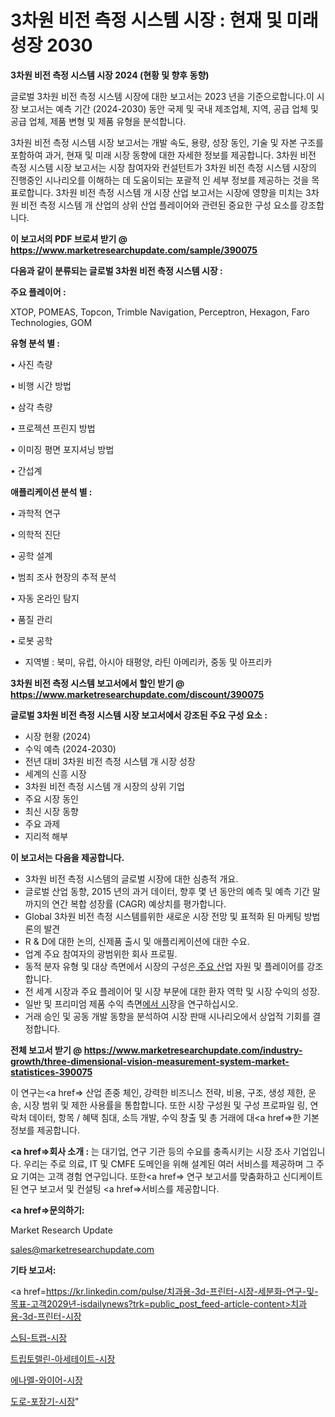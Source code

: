 # 3차원 비전 측정 시스템 시장 : 현재 및 미래 성장 2030

<strong>3차원 비전 측정 시스템 시장 2024 (현황 및 향후 동향)</strong>

글로벌 3차원 비전 측정 시스템 시장에 대한 보고서는 2023 년을 기준으로합니다.이 시장 보고서는 예측 기간 (2024-2030) 동안 국제 및 국내 제조업체, 지역, 공급 업체 및 공급 업체, 제품 변형 및 제품 유형을 분석합니다.

3차원 비전 측정 시스템 시장 보고서는 개발 속도, 용량, 성장 동인, 기술 및 자본 구조를 포함하여 과거, 현재 및 미래 시장 동향에 대한 자세한 정보를 제공합니다. 3차원 비전 측정 시스템 시장 보고서는 시장 참여자와 컨설턴트가 3차원 비전 측정 시스템 시장의 진행중인 시나리오를 이해하는 데 도움이되는 포괄적 인 세부 정보를 제공하는 것을 목표로합니다. 3차원 비전 측정 시스템 개 시장 산업 보고서는 시장에 영향을 미치는 3차원 비전 측정 시스템 개 산업의 상위 산업 플레이어와 관련된 중요한 구성 요소를 강조합니다.



<strong>이 보고서의 PDF 브로셔 받기 @ <a href=https://www.marketresearchupdate.com/sample/390075>https://www.marketresearchupdate.com/sample/390075</a></strong>



<strong>다음과 같이 분류되는 글로벌 3차원 비전 측정 시스템 시장 :</strong>



<strong>주요 플레이어 :</strong>

XTOP, POMEAS, Topcon, Trimble Navigation, Perceptron, Hexagon, Faro Technologies, GOM



<strong>유형 분석 별 :</strong>

• 사진 측량

• 비행 시간 방법

• 삼각 측량

• 프로젝션 프린지 방법

• 이미징 평면 포지셔닝 방법

• 간섭계



<strong>애플리케이션 분석 별 :</strong>

• 과학적 연구

• 의학적 진단

• 공학 설계

• 범죄 조사 현장의 추적 분석

• 자동 온라인 탐지

• 품질 관리

• 로봇 공학

<ul>
  <li>지역별 : 북미, 유럽, 아시아 태평양, 라틴 아메리카, 중동 및 아프리카</li>
</ul>


<strong>3차원 비전 측정 시스템 보고서에서 할인 받기 @ <a href=https://www.marketresearchupdate.com/discount/390075>https://www.marketresearchupdate.com/discount/390075</a></strong>



<strong>글로벌 3차원 비전 측정 시스템 시장 보고서에서 강조된 주요 구성 요소 :</strong>
<ul>
  <li>시장 현황 (2024)</li>
  <li>수익 예측 (2024-2030)</li>
  <li>전년 대비 3차원 비전 측정 시스템 개 시장 성장</li>
  <li>세계의 신흥 시장</li>
  <li>3차원 비전 측정 시스템 개 시장의 상위 기업</li>
  <li>주요 시장 동인</li>
  <li>최신 시장 동향</li>
  <li>주요 과제</li>
  <li>지리적 해부</li>
</ul>


<strong>이 보고서는 다음을 제공합니다.</strong>
<ul>
  <li>3차원 비전 측정 시스템의 글로벌 시장에 대한 심층적 개요.</li>
  <li>글로벌 산업 동향, 2015 년의 과거 데이터, 향후 몇 년 동안의 예측 및 예측 기간 말까지의 연간 복합 성장률 (CAGR) 예상치를 평가합니다.</li>
  <li>Global 3차원 비전 측정 시스템를위한 새로운 시장 전망 및 표적화 된 마케팅 방법론의 발견</li>
  <li>R &amp; D에 대한 논의, 신제품 출시 및 애플리케이션에 대한 수요.</li>
  <li>업계 주요 참여자의 광범위한 회사 프로필.</li>
  <li>동적 분자 유형 및 대상 측면에서 시장의 구성은<a href=> 주요 산</a>업 자원 및 플레이어를 강조합니다.</li>
  <li>전 세계 시장과 주요 플레이어 및 시장 부문에 대한 환자 역학 및 시장 수익의 성장.</li>
  <li>일반 및 프리미엄 제품 수익 측면<a href=>에서 시</a>장을 연구하십시오.</li>
  <li>거래 승인 및 공동 개발 동향을 분석하여 시장 판매 시나리오에서 상업적 기회를 결정합니다.</li>
</ul>



<strong>전체 보고서 받기 @ <a href=https://www.marketresearchupdate.com/industry-growth/three-dimensional-vision-measurement-system-market-statistices-390075>https://www.marketresearchupdate.com/industry-growth/three-dimensional-vision-measurement-system-market-statistices-390075</a></strong>

이 연구는<a href=> 산업 존중</a> 체인, 강력한 비즈니스 전략, 비용, 구조, 생성 제한, 운송, 시장 범위 및 제한 사용률을 통합합니다. 또한 시장 구성원 및 구성 프로파일 링, 연락처 데이터, 항목 / 혜택 침대, 소득 개발, 수익 창출 및 총 거래에 대<a href=>한 기본 </a>정보를 제공합니다.



<strong><a href=>회사 소</a>개 :</strong>
는 대기업, 연구 기관 등의 수요를 충족시키는 시장 조사 기업입니다. 우리는 주로 의료, IT 및 CMFE 도메인을 위해 설계된 여러 서비스를 제공하며 그 주요 기여는 고객 경험 연구입니다. 또한<a href=> 연구 보</a>고서를 맞춤화하고 신디케이트 된 연구 보고서 및 컨설팅 <a href=>서비스</a>를 제공합니다.



<strong><a href=>문의하기:</a></strong>

Market Research Update

sales@marketresearchupdate.com



<strong>기타 보고서:</strong>

<a href=https://kr.linkedin.com/pulse/치과용-3d-프린터-시장-세분화-연구-및-목표-고객2029년-isdailynews?trk=public_post_feed-article-content>치과용-3d-프린터-시장</a>

<a href=https://www.linkedin.com/pulse/스팀-트랩-시장-경쟁-분석-및-성장-잠재력-2029-analytics-avenue-adventures-24-ana/>스팀-트랩-시장</a>

<a href=https://www.linkedin.com/pulse/트립토렐린-아세테이트-시장-진입-전략-및-위험-평가2029년-l2u0f/>트립토렐린-아세테이트-시장</a>

<a href=https://www.linkedin.com/pulse/에나멜-와이어-시장-규모-및-성장-2023-trend-tracking-tips-360-analysis-5fwgf/>에나멜-와이어-시장</a>

<a href=https://www.linkedin.com/pulse/도로-포장기-시장-동향-및-성장-전망-isdailynews-oyzfc/>도로-포장기-시장</a>"
